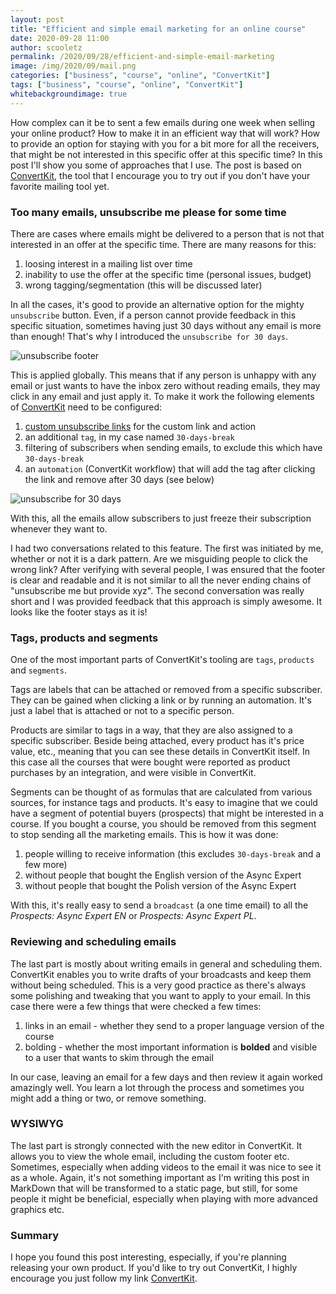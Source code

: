 ```yaml
---
layout: post
title: "Efficient and simple email marketing for an online course"
date: 2020-09-28 11:00
author: scooletz
permalink: /2020/09/28/efficient-and-simple-email-marketing
image: /img/2020/09/mail.png
categories: ["business", "course", "online", "ConvertKit"]
tags: ["business", "course", "online", "ConvertKit"]
whitebackgroundimage: true
---
```


How complex can it be to sent a few emails during one week when selling your online product? How to make it in an efficient way that will work? How to provide an option for staying with you for a bit more for all the receivers, that might be not interested in this specific offer at this specific time? In this post I'll show you some of approaches that I use. The post is based on [ConvertKit](https://scooletz.com/links/convertkit), the tool that I encourage you to try out if you don't have your favorite mailing tool yet.

### Too many emails, unsubscribe me please for some time

There are cases where emails might be delivered to a person that is not that interested in an offer at the specific time. There are many reasons for this:

1. loosing interest in a mailing list over time
1. inability to use the offer at the specific time (personal issues, budget)
1. wrong tagging/segmentation (this will be discussed later)

In all the cases, it's good to provide an alternative option for the mighty `unsubscribe` button. Even, if a person cannot provide feedback in this specific situation, sometimes having just 30 days without any email is more than enough! That's why I introduced the `unsubscribe for 30 days`.

![unsubscribe footer](/img/2020/09/footer.png)

This is applied globally. This means that if any person is unhappy with any email or just wants to have the inbox zero without reading emails, they may click in any email and just apply it. To make it work the following elements of [ConvertKit](https://scooletz.com/links/convertkit) need to be configured:

1. [custom unsubscribe links](https://help.convertkit.com/en/articles/2502535-custom-unsubscribe-links) for the custom link and action
1. an additional `tag`, in my case named `30-days-break`
1. filtering of subscribers when sending emails, to exclude this which have `30-days-break`
1. an `automation` (ConvertKit workflow) that will add the tag after clicking the link and remove after 30 days (see below)

![unsubscribe for 30 days](/img/2020/09/30-days.png)

With this, all the emails allow subscribers to just freeze their subscription whenever they want to.

I had two conversations related to this feature. The first was initiated by me, whether or not it is a dark pattern. Are we misguiding people to click the wrong link? After verifying with several people, I was ensured that the footer is clear and readable and it is not similar to all the never ending chains of "unsubscribe me but provide xyz". The second conversation was really short and I was provided feedback that this approach is simply awesome. It looks like the footer stays as it is!

### Tags, products and segments

One of the most important parts of ConvertKit's tooling are `tags`, `products` and `segments`.

Tags are labels that can be attached or removed from a specific subscriber. They can be gained when clicking a link or by running an automation. It's just a label that is attached or not to a specific person.

Products are similar to tags in a way, that they are also assigned to a specific subscriber. Beside being attached, every product has it's price value, etc., meaning that you can see these details in ConvertKit itself. In this case all the courses that were bought were reported as product purchases by an integration, and were visible in ConvertKit.

Segments can be thought of as formulas that are calculated from various sources, for instance tags and products. It's easy to imagine that we could have a segment of potential buyers (prospects) that might be interested in a course. If you bought a course, you should be removed from this segment to stop sending all the marketing emails. This is how it was done:

1. people willing to receive information (this excludes `30-days-break` and a few more)
1. without people that bought the English version of the Async Expert
1. without people that bought the Polish version of the Async Expert

With this, it's really easy to send a `broadcast` (a one time email) to all the _Prospects: Async Expert EN_ or _Prospects: Async Expert PL_.

### Reviewing and scheduling emails

The last part is mostly about writing emails in general and scheduling them. ConvertKit enables you to write drafts of your broadcasts and keep them without being scheduled. This is a very good practice as there's always some polishing and tweaking that you want to apply to your email. In this case there were a few things that were checked a few times:

1. links in an email - whether they send to a proper language version of the course
1. bolding - whether the most important information is **bolded** and visible to a user that wants to skim through the email

In our case, leaving an email for a few days and then review it again worked amazingly well. You learn a lot through the process and sometimes you might add a thing or two, or remove something.

### WYSIWYG

The last part is strongly connected with the new editor in ConvertKit. It allows you to view the whole email, including the custom footer etc. Sometimes, especially when adding videos to the email it was nice to see it as a whole. Again, it's not something important as I'm writing this post in MarkDown that will be transformed to a static page, but still, for some people it might be beneficial, especially when playing with more advanced graphics etc.

### Summary

I hope you found this post interesting, especially, if you're planning releasing your own product. If you'd like to try out ConvertKit, I highly encourage you just follow my  link [ConvertKit](https://scooletz.com/links/convertkit).
